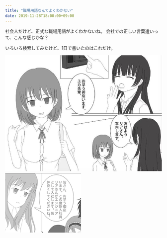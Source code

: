 ```yaml
---
title: "職場用語なんてよくわかない"
date: 2019-11-28T18:00:00+09:00
---
```


社会人だけど、正式な職場用語がよくわかないね。
会社での正しい言葉遣いって、こんな感じかな？

いろいろ検索してみたけど、1日で書いたのはこれだけ。

![p1](/img/20191228/photo_2020-08-08_15-42-00.jpg)
![p2](/img/20191228/WeChat70f9135318d81000789dca11f268ed74.png)